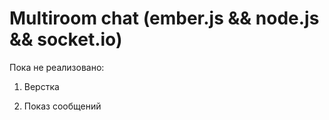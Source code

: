 Multiroom chat (ember.js && node.js && socket.io)
=================================================

Пока не реализовано:

1. Верстка

2. Показ сообщений
